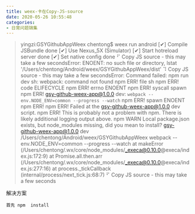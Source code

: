 ```yaml
---
title: weex-卡在Copy-JS-source
date: 2020-05-26 10:55:48
categories:
- 日常问题锦集
---
```

>yingzi:GSYGithubAppWeex chentong$ weex run android 
[✔] Compile JSBundle done
[✔] Use Nexus_5X (Simulator)
[✔] Start hotreload server done
[✔] Set native config done
⠋ Copy JS source - this may take a few secondsError: ENOENT: no such file or directory, lstat '/Users/chentong/Android/weex/GSYGithubAppWeex/dist'
⠹ Copy JS source - this may take a few secondsError: Command failed: npm run dev
sh: webpack: command not found
npm ERR! file sh
npm ERR! code ELIFECYCLE
npm ERR! errno ENOENT
npm ERR! syscall spawn
npm ERR! gsy-github-weex-app@1.0.0 dev: `webpack --env.NODE_ENV=common --progress --watch`
npm ERR! spawn ENOENT
npm ERR! 
npm ERR! Failed at the gsy-github-weex-app@1.0.0 dev script.
npm ERR! This is probably not a problem with npm. There is likely additional logging output above.
npm WARN Local package.json exists, but node_modules missing, did you mean to install?
> gsy-github-weex-app@1.0.0 dev /Users/chentong/Android/weex/GSYGithubAppWeex
> webpack --env.NODE_ENV=common --progress --watch
>at makeError (/Users/chentong/.wx/core/node_modules/_execa@0.10.0@execa/index.js:172:9)
    at Promise.all.then.arr (/Users/chentong/.wx/core/node_modules/_execa@0.10.0@execa/index.js:277:16)
    at process._tickCallback (internal/process/next_tick.js:68:7)
⠋ Copy JS source - this may take a few seconds

解决方案
```
首先 npm  install 
```
